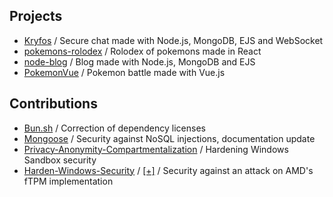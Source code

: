 ## Projects
- [Kryfos](https://github.com/pathei-kosmos/kryfos) / Secure chat made with Node.js, MongoDB, EJS and WebSocket 
- [pokemons-rolodex](https://github.com/pathei-kosmos/pokemons-rolodex) / Rolodex of pokemons made in React
- [node-blog](https://github.com/pathei-kosmos/node-blog) / Blog made with Node.js, MongoDB and EJS
- [PokemonVue](https://github.com/pathei-kosmos/PokemonVue) / Pokemon battle made with Vue.js


## Contributions
- [Bun.sh](https://github.com/oven-sh/bun/pull/758) / Correction of dependency licenses
- [Mongoose](https://github.com/Automattic/mongoose/pull/12112) / Security against NoSQL injections, documentation update
- [Privacy-Anonymity-Compartmentalization](https://github.com/HotCakeX/Privacy-Anonymity-Compartmentalization/pull/1) / Hardening Windows Sandbox security
- [Harden-Windows-Security](https://github.com/HotCakeX/Harden-Windows-Security/issues/63) / [[+]](https://github.com/HotCakeX/Harden-Windows-Security/commit/f3cdf0c2333c6317685e65282305e6daee4a3c89) / Security against an attack on AMD's fTPM implementation
